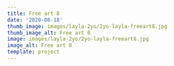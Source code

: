```yaml
--- 
title: Free art 8
date: '2020-08-18'
thumb_image: images/layla-2yo/2yo-layla-freeart8.jpg
thumb_image_alt: Free art 8
image: images/layla-2yo/2yo-layla-freeart8.jpg
image_alt: Free art 8
template: project
---
```


